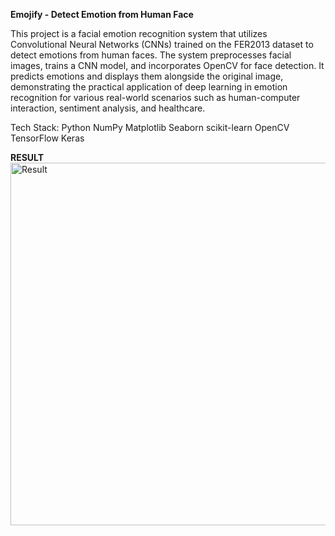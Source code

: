 **Emojify - Detect Emotion from Human Face**

This project is a facial emotion recognition system that utilizes Convolutional Neural Networks (CNNs) trained on the FER2013 dataset to detect emotions from human faces. The system preprocesses facial images, trains a CNN model, and incorporates OpenCV for face detection. It predicts emotions and displays them alongside the original image, demonstrating the practical application of deep learning in emotion recognition for various real-world scenarios such as human-computer interaction, sentiment analysis, and healthcare.

Tech Stack:
Python
NumPy
Matplotlib
Seaborn
scikit-learn
OpenCV
TensorFlow
Keras

**RESULT**
<img width="580" alt="Result" src="https://github.com/noobacker/Emojify---Detect-emotion-from-human-face-ML-Project-/assets/56571751/b0b116ec-8016-465b-af6c-59dbbd1adca8">
